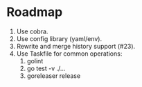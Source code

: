 # Roadmap

1. Use cobra.
2. Use config library (yaml/env).
3. Rewrite and merge history support (#23).
4. Use Taskfile for common operations:
   1. golint
   2. go test -v ./...
   3. goreleaser release
